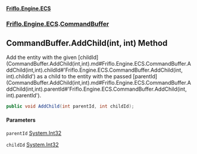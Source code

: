 #### [Friflo.Engine.ECS](index.md#'index')
### [Friflo.Engine.ECS](Friflo.Engine.ECS.md#'Friflo.Engine.ECS').[CommandBuffer](CommandBuffer.md#'Friflo.Engine.ECS.CommandBuffer')

## CommandBuffer.AddChild(int, int) Method

Add the entity with the given [childId](CommandBuffer.AddChild(int,int).md#Friflo.Engine.ECS.CommandBuffer.AddChild(int,int).childId#'Friflo.Engine.ECS.CommandBuffer.AddChild(int, int).childId') as a child to the entity with the passed [parentId](CommandBuffer.AddChild(int,int).md#Friflo.Engine.ECS.CommandBuffer.AddChild(int,int).parentId#'Friflo.Engine.ECS.CommandBuffer.AddChild(int, int).parentId').

```csharp
public void AddChild(int parentId, int childId);
```
#### Parameters

<a name='Friflo.Engine.ECS.CommandBuffer.AddChild(int,int).parentId'></a>

`parentId` [System.Int32](https://docs.microsoft.com/en-us/dotnet/api/System.Int32#'System.Int32')

<a name='Friflo.Engine.ECS.CommandBuffer.AddChild(int,int).childId'></a>

`childId` [System.Int32](https://docs.microsoft.com/en-us/dotnet/api/System.Int32#'System.Int32')